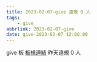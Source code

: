 ```yaml
---
title: 2023-02-07-give 違規 0 人
tags:
    - give
abbrlink: 2023-02-07-give
date: give-2023-02-07 12:00:00
---
```

give 板 [板規連結](https://www.ptt.cc/bbs/give/M.1612495900.A.C32.html)
昨天違規 0 人
